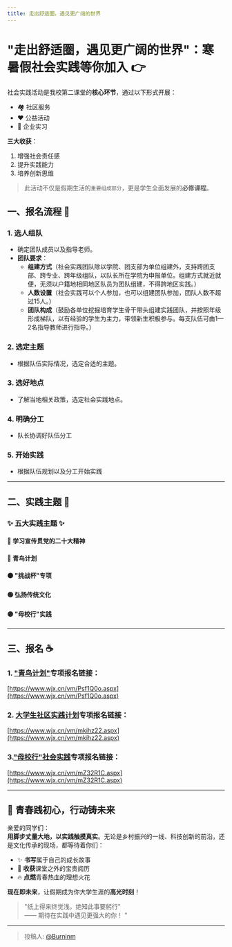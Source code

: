 ```yaml
---
title: 走出舒适圈，遇见更广阔的世界
---
```


# "走出舒适圈，遇见更广阔的世界"：寒暑假社会实践等你加入 👉

社会实践活动是我校第二课堂的**核心环节**，通过以下形式开展：  
- 🏘️ 社区服务  
- ❤️ 公益活动  
- 💼 企业实习  

**三大收获**：  
1. 增强社会责任感  
2. 提升实践能力  
3. 培养创新思维  

> 此活动不仅是假期生活的`重要组成部分`，更是学生全面发展的**必修课程**。

## 一、报名流程 💬


### 1. 选人组队
- 确定团队成员以及指导老师。
- **团队要求**：
  - **组建方式**（社会实践团队除以学院、团支部为单位组建外，支持跨团支部、跨专业、跨年级组队，以队长所在学院为申报单位。组建方式就近就便，无须以户籍地相同地区队员为团队组建，不得跨地区实践。）
  - **人数设置**（社会实践可以个人参加，也可以组建团队参加，团队人数不超过15人。）
  - **团队构成**（鼓励各单位挖掘培育学生骨干带头组建实践团队，并按照年级形成梯队，以有经验的学生为主力，带领新生积极参与。每支队伍可由1—2名指导教师进行指导。）

### 2. 选定主题
- 根据队伍实际情况，选定合适的主题。

### 3. 选好地点
- 了解当地相关政策，选定社会实践地点。

### 4. 明确分工
- 队长协调好队伍分工

### 5. 开始实践
- 根据队伍规划以及分工开始实践

---

## 二、实践主题 📠
### ✨ 五大实践主题 ✨
#### 🔴 **学习宣传贯党的二十大精神**

#### 🔵 **青鸟计划**

#### 🟠 **"挑战杯"专项**


#### 🟢 **弘扬传统文化**


#### 🟣 **"母校行"实践**


---

## 三、报名 ☕

### 1. ["青鸟计划"](https://www.wjx.cn/vm/Psf1Q0o.aspx)专项报名链接：
[https://www.wjx.cn/vm/Psf1Q0o.aspx](https://www.wjx.cn/vm/Psf1Q0o.aspx)

### 2. [大学生社区实践计划](https://www.wjx.cn/vm/mkihz22.aspx)专项报名链接：
[https://www.wjx.cn/vm/mkihz22.aspx](https://www.wjx.cn/vm/mkihz22.aspx)


### 3.["母校行"社会实践](https://www.wjx.cn/vm/mZ32R1C.aspx)专项报名链接：
[https://www.wjx.cn/vm/mZ32R1C.aspx](https://www.wjx.cn/vm/mZ32R1C.aspx)

---
## 🌱 青春践初心，行动铸未来



亲爱的同学们：  
**用脚步丈量大地，以实践触摸真实**。无论是乡村振兴的一线、科技创新的前沿，还是文化传承的现场，都等待着你们：  

- ✨ **书写**属于自己的成长故事  
- 🌟 **收获**课堂之外的宝贵阅历  
- 🔥 **点燃**青春热血的理想火花  

**现在即未来**，让假期成为你大学生涯的**高光时刻**！  


> "纸上得来终觉浅，绝知此事要躬行"  
> —— 期待在实践中遇见更强大的你！  "

---

> 投稿人: [@Burninm](https://github.com/Burninm)

